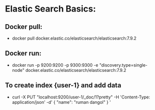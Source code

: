 # Elastic Search Basics:
## Docker pull:
- docker pull docker.elastic.co/elasticsearch/elasticsearch:7.9.2
## Docker run:
- docker run -p 9200:9200 -p 9300:9300 -e "discovery.type=single-node" docker.elastic.co/elasticsearch/elasticsearch:7.9.2

## To create index {user-1} and add data
- curl -X PUT "localhost:9200/user-1/_doc/1?pretty" -H 'Content-Type: application/json' -d'
{
  "name": "ruman dangol"
}
'